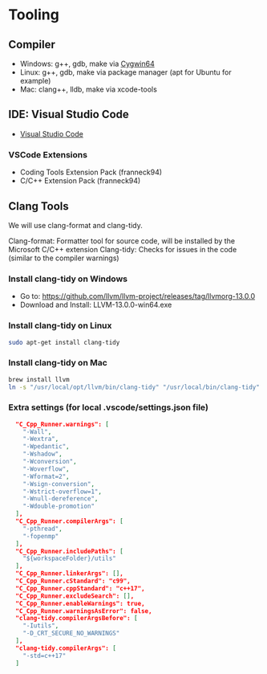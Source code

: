 # Tooling

## Compiler

- Windows: g++, gdb, make via [Cygwin64](https://cygwin.com/install.html)
- Linux: g++, gdb, make via package manager (apt for Ubuntu for example)
- Mac: clang++, lldb, make via xcode-tools

## IDE: Visual Studio Code

- [Visual Studio Code](https://code.visualstudio.com/)

### VSCode Extensions

- Coding Tools Extension Pack (franneck94)
- C/C++ Extension Pack (franneck94)

## Clang Tools

We will use clang-format and clang-tidy.

Clang-format: Formatter tool for source code, will be installed by the Microsoft C/C++ extension
Clang-tidy: Checks for issues in the code (similar to the compiler warnings)  

### Install clang-tidy on Windows

- Go to: <https://github.com/llvm/llvm-project/releases/tag/llvmorg-13.0.0>
- Download and Install: LLVM-13.0.0-win64.exe

### Install clang-tidy on Linux

```bash
sudo apt-get install clang-tidy
```

### Install clang-tidy on Mac

```bash
brew install llvm
ln -s "/usr/local/opt/llvm/bin/clang-tidy" "/usr/local/bin/clang-tidy"
```

### Extra settings (for local .vscode/settings.json file)

```json
  "C_Cpp_Runner.warnings": [
    "-Wall",
    "-Wextra",
    "-Wpedantic",
    "-Wshadow",
    "-Wconversion",
    "-Woverflow",
    "-Wformat=2",
    "-Wsign-conversion",
    "-Wstrict-overflow=1",
    "-Wnull-dereference",
    "-Wdouble-promotion"
  ],
  "C_Cpp_Runner.compilerArgs": [
    "-pthread",
    "-fopenmp"
  ],
  "C_Cpp_Runner.includePaths": [
    "${workspaceFolder}/utils"
  ],
  "C_Cpp_Runner.linkerArgs": [],
  "C_Cpp_Runner.cStandard": "c99",
  "C_Cpp_Runner.cppStandard": "c++17",
  "C_Cpp_Runner.excludeSearch": [],
  "C_Cpp_Runner.enableWarnings": true,
  "C_Cpp_Runner.warningsAsError": false,
  "clang-tidy.compilerArgsBefore": [
    "-Iutils",
    "-D_CRT_SECURE_NO_WARNINGS"
  ],
  "clang-tidy.compilerArgs": [
    "-std=c++17"
  ]
```
